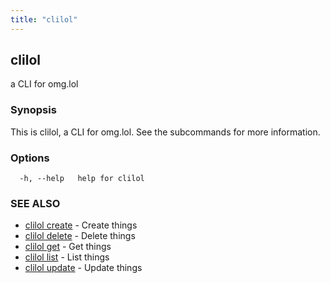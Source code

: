 ```yaml
---
title: "clilol"
---
```

## clilol

a CLI for omg.lol

### Synopsis

This is clilol, a CLI for omg.lol.
See the subcommands for more information.

### Options

```
  -h, --help   help for clilol
```

### SEE ALSO

* [clilol create](clilol_create.md)	 - Create things
* [clilol delete](clilol_delete.md)	 - Delete things
* [clilol get](clilol_get.md)	 - Get things
* [clilol list](clilol_list.md)	 - List things
* [clilol update](clilol_update.md)	 - Update things
